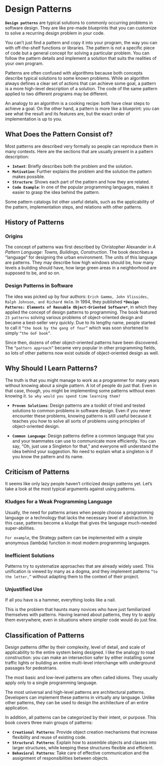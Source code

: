 # Design Patterns

**`Design patterns`** are typical solutions to commonly occurring problems in software design. They are like pre-made blueprints that you can customize to solve a recurring design problem in your code.

You can’t just find a pattern and copy it into your program, the way you can with off-the-shelf functions or libraries. The pattern is not a specific piece of code but a general concept for solving a particular problem. You can follow the pattern details and implement a solution that suits the realities of your own program.

Patterns are often confused with algorithms because both concepts describe typical solutions to some known problems. While an algorithm always defines a clear set of actions that can achieve some goal, a pattern is a more high-level description of a solution. The code of the same pattern applied to two different programs may be different.

An analogy to an algorithm is a cooking recipe: both have clear steps to achieve a goal. On the other hand, a pattern is more like a blueprint: you can see what the result and its features are, but the exact order of implementation is up to you.

## What Does the Pattern Consist of?

Most patterns are described very formally so people can reproduce them in many contexts. Here are the sections that are usually present in a pattern description:

- **`Intent`**: Briefly describes both the problem and the solution.
- **`Motivation`**: Further explains the problem and the solution the pattern makes possible.
- **`Structure`**: Shows each part of the pattern and how they are related.
- **`Code Example`**: In one of the popular programming languages, makes it easier to grasp the idea behind the pattern.

Some pattern catalogs list other useful details, such as the applicability of the pattern, implementation steps, and relations with other patterns.

## History of Patterns

### Origins

The concept of patterns was first described by Christopher Alexander in *A Pattern Language: Towns, Buildings, Construction*. The book describes a “language” for designing the urban environment. The units of this language are patterns. They may describe how high windows should be, how many levels a building should have, how large green areas in a neighborhood are supposed to be, and so on.

### Design Patterns in Software

The idea was picked up by four authors: `Erich Gamma, John Vlissides, Ralph Johnson, and Richard Helm`. In 1994, they published **`*Design Patterns: Elements of Reusable Object-Oriented Software*`**, in which they applied the concept of design patterns to programming. The book featured `23 patterns` solving various problems of object-oriented design and became a best-seller very quickly. Due to its lengthy name, people started to call it `“the book by the gang of four”` which was soon shortened to simply `“the GoF book”`.

Since then, dozens of other object-oriented patterns have been discovered. The `“pattern approach”` became very popular in other programming fields, so lots of other patterns now exist outside of object-oriented design as well.

## Why Should I Learn Patterns?

The truth is that you might manage to work as a programmer for many years without knowing about a single pattern. A lot of people do just that. Even in that case, though, you might be implementing some patterns without even knowing it. `So why would you spend time learning them?`

- **`Proven Solutions`**: Design patterns are a toolkit of tried and tested solutions to common problems in software design. Even if you never encounter these problems, knowing patterns is still useful because it teaches you how to solve all sorts of problems using principles of object-oriented design.
  
- **`Common Language`**: Design patterns define a common language that you and your teammates can use to communicate more efficiently. You can say, “Oh, just use a Singleton for that,” and everyone will understand the idea behind your suggestion. No need to explain what a singleton is if you know the pattern and its name.

## Criticism of Patterns

It seems like only lazy people haven’t criticized design patterns yet. Let’s take a look at the most typical arguments against using patterns.

### Kludges for a Weak Programming Language

Usually, the need for patterns arises when people choose a programming language or a technology that lacks the necessary level of abstraction. In this case, patterns become a kludge that gives the language much-needed super-abilities.

`For example`, the Strategy pattern can be implemented with a simple anonymous (lambda) function in most modern programming languages.

### Inefficient Solutions

Patterns try to systematize approaches that are already widely used. This unification is viewed by many as a dogma, and they implement patterns `“to the letter,”` without adapting them to the context of their project.

### Unjustified Use

If all you have is a hammer, everything looks like a nail.

This is the problem that haunts many novices who have just familiarized themselves with patterns. Having learned about patterns, they try to apply them everywhere, even in situations where simpler code would do just fine.

## Classification of Patterns

Design patterns differ by their complexity, level of detail, and scale of applicability to the entire system being designed. I like the analogy to road construction: you can make an intersection safer by either installing some traffic lights or building an entire multi-level interchange with underground passages for pedestrians.

The most basic and low-level patterns are often called idioms. They usually apply only to a single programming language.

The most universal and high-level patterns are architectural patterns. Developers can implement these patterns in virtually any language. Unlike other patterns, they can be used to design the architecture of an entire application.

In addition, all patterns can be categorized by their intent, or purpose. This book covers three main groups of patterns:

- **`Creational Patterns`**: Provide object creation mechanisms that increase flexibility and reuse of existing code.
- **`Structural Patterns`**: Explain how to assemble objects and classes into larger structures, while keeping these structures flexible and efficient.
- **`Behavioral Patterns`**: Take care of effective communication and the assignment of responsibilities between objects.
